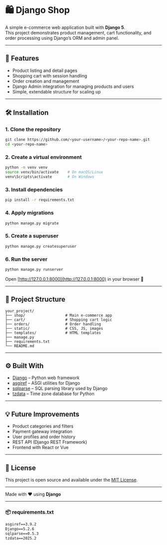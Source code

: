 # 🛍️ Django Shop

A simple e-commerce web application built with **Django 5**.  
This project demonstrates product management, cart functionality, and order processing using Django’s ORM and admin panel.

---

## 🚀 Features
- Product listing and detail pages  
- Shopping cart with session handling  
- Order creation and management  
- Django Admin integration for managing products and users  
- Simple, extendable structure for scaling up  

---

## 🛠️ Installation

### 1. Clone the repository
```bash
git clone https://github.com/<your-username>/<your-repo-name>.git
cd <your-repo-name>
```

### 2. Create a virtual environment
```bash
python -m venv venv
source venv/bin/activate    # On macOS/Linux
venv\Scripts\activate       # On Windows
```

### 3. Install dependencies
```bash
pip install -r requirements.txt
```

### 4. Apply migrations
```bash
python manage.py migrate
```

### 5. Create a superuser
```bash
python manage.py createsuperuser
```

### 6. Run the server
```bash
python manage.py runserver
```

Open [http://127.0.0.1:8000](http://127.0.0.1:8000) in your browser 🎉

---

## 📂 Project Structure
```
your_project/
├── shop/                  # Main e-commerce app
├── cart/                  # Shopping cart logic
├── orders/                # Order handling
├── static/                # CSS, JS, images
├── templates/             # HTML templates
├── manage.py
├── requirements.txt
└── README.md
```

---

## ⚙️ Built With
- [Django](https://www.djangoproject.com/) – Python web framework  
- [asgiref](https://pypi.org/project/asgiref/) – ASGI utilities for Django  
- [sqlparse](https://pypi.org/project/sqlparse/) – SQL parsing library used by Django  
- [tzdata](https://pypi.org/project/tzdata/) – Time zone database for Python  

---

## 💡 Future Improvements
- Product categories and filters  
- Payment gateway integration  
- User profiles and order history  
- REST API (Django REST Framework)  
- Frontend with React or Vue  

---

## 📄 License
This project is open source and available under the [MIT License](LICENSE).

---

Made with ❤️ using **Django**

---

### 📦 requirements.txt

```txt
asgiref==3.9.2
Django==5.2.6
sqlparse==0.5.3
tzdata==2025.2
```
